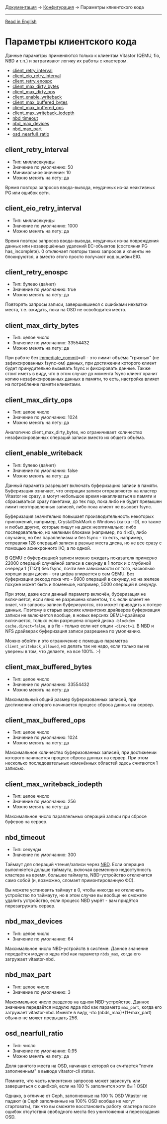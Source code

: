 [Документация](../../README-ru.md#документация) → [Конфигурация](../config.ru.md) → Параметры клиентского кода

-----

[Read in English](client.en.md)

# Параметры клиентского кода

Данные параметры применяются только к клиентам Vitastor (QEMU, fio, NBD и т.п.) и
затрагивают логику их работы с кластером.

- [client_retry_interval](#client_retry_interval)
- [client_eio_retry_interval](#client_eio_retry_interval)
- [client_retry_enospc](#client_retry_enospc)
- [client_max_dirty_bytes](#client_max_dirty_bytes)
- [client_max_dirty_ops](#client_max_dirty_ops)
- [client_enable_writeback](#client_enable_writeback)
- [client_max_buffered_bytes](#client_max_buffered_bytes)
- [client_max_buffered_ops](#client_max_buffered_ops)
- [client_max_writeback_iodepth](#client_max_writeback_iodepth)
- [nbd_timeout](#nbd_timeout)
- [nbd_max_devices](#nbd_max_devices)
- [nbd_max_part](#nbd_max_part)
- [osd_nearfull_ratio](#osd_nearfull_ratio)

## client_retry_interval

- Тип: миллисекунды
- Значение по умолчанию: 50
- Минимальное значение: 10
- Можно менять на лету: да

Время повтора запросов ввода-вывода, неудачных из-за неактивных PG или
ошибок сети.

## client_eio_retry_interval

- Тип: миллисекунды
- Значение по умолчанию: 1000
- Можно менять на лету: да

Время повтора запросов ввода-вывода, неудачных из-за повреждения данных
или незавершённых удалений EC-объектов (состояния PG has_incomplete).
0 отключает повторы таких запросов и клиенты не блокируются, а вместо
этого просто получают код ошибки EIO.

## client_retry_enospc

- Тип: булево (да/нет)
- Значение по умолчанию: true
- Можно менять на лету: да

Повторять запросы записи, завершившиеся с ошибками нехватки места, т.е.
ожидать, пока на OSD не освободится место.

## client_max_dirty_bytes

- Тип: целое число
- Значение по умолчанию: 33554432
- Можно менять на лету: да

При работе без [immediate_commit](layout-cluster.ru.md#immediate_commit)=all - это лимит объёма "грязных" (не
зафиксированных fsync-ом) данных, при достижении которого клиент будет
принудительно вызывать fsync и фиксировать данные. Также стоит иметь в виду,
что в этом случае до момента fsync клиент хранит копию незафиксированных
данных в памяти, то есть, настройка влияет на потребление памяти клиентами.

## client_max_dirty_ops

- Тип: целое число
- Значение по умолчанию: 1024
- Можно менять на лету: да

Аналогично client_max_dirty_bytes, но ограничивает количество
незафиксированных операций записи вместо их общего объёма.

## client_enable_writeback

- Тип: булево (да/нет)
- Значение по умолчанию: false
- Можно менять на лету: да

Данный параметр разрешает включать буферизацию записи в памяти. Буферизация
означает, что операции записи отправляются на кластер Vitastor не сразу, а
могут небольшое время накапливаться в памяти и сбрасываться сразу пакетами,
до тех пор, пока либо не будет превышен лимит неотправленных записей, либо
пока клиент не вызовет fsync.

Буферизация значительно повышает производительность некоторых приложений,
например, CrystalDiskMark в Windows (ха-ха :-D), но также и любых других,
которые пишут на диск неоптимально: либо последовательно, но мелкими блоками
(например, по 4 кб), либо случайно, но без параллелизма и без fsync - то
есть, например, отправляя 128 операций записи в разные места диска, но не
все сразу с помощью асинхронного I/O, а по одной.

В QEMU с буферизацией записи можно ожидать показателя примерно 22000
операций случайной записи в секунду в 1 поток и с глубиной очереди 1 (T1Q1)
без fsync, почти вне зависимости от того, насколько хороши ваши диски - эта
цифра упирается в сам QEMU. Без буферизации рекорд пока что - 9900 операций
в секунду, но на железе похуже может быть и поменьше, например, 5000 операций
в секунду.

При этом, даже если данный параметр включён, буферизация не включается, если
явно не разрешена клиентом, т.к. если клиент не знает, что запросы записи
буферизуются, это может приводить к потере данных. Поэтому в старых версиях
клиентских драйверов буферизация записи не включается вообще, в новых
версиях QEMU-драйвера включается, только если разрешена опцией диска
`-blockdev cache.direct=false`, а в fio - только если нет опции `-direct=1`.
В NBD и NFS драйверах буферизация записи разрешена по умолчанию.

Можно обойти и это ограничение с помощью параметра `client_writeback_allowed`,
но делать так не надо, если только вы не уверены в том, что делаете, на все
100%. :-)

## client_max_buffered_bytes

- Тип: целое число
- Значение по умолчанию: 33554432
- Можно менять на лету: да

Максимальный общий размер буферизованных записей, при достижении которого
начинается процесс сброса данных на сервер.

## client_max_buffered_ops

- Тип: целое число
- Значение по умолчанию: 1024
- Можно менять на лету: да

Максимальное количество буферизованных записей, при достижении которого
начинается процесс сброса данных на сервер. При этом несколько
последовательных изменённых областей здесь считаются 1 записью.

## client_max_writeback_iodepth

- Тип: целое число
- Значение по умолчанию: 256
- Можно менять на лету: да

Максимальное число параллельных операций записи при сбросе буферов на сервер.

## nbd_timeout

- Тип: секунды
- Значение по умолчанию: 300

Таймаут для операций чтения/записи через [NBD](../usage/nbd.ru.md). Если
операция выполняется дольше таймаута, включая временную недоступность
кластера на время, большее таймаута, NBD-устройство отключится само собой
(и, возможно, сломает примонтированную ФС).

Вы можете установить таймаут в 0, чтобы никогда не отключать устройство по
таймауту, но в этом случае вы вообще не сможете удалить устройство, если
процесс NBD умрёт - вам придётся перезагружать сервер.

## nbd_max_devices

- Тип: целое число
- Значение по умолчанию: 64

Максимальное число NBD-устройств в системе. Данное значение передаётся
модулю ядра nbd как параметр `nbds_max`, когда его загружает vitastor-nbd.

## nbd_max_part

- Тип: целое число
- Значение по умолчанию: 3

Максимальное число разделов на одном NBD-устройстве. Данное значение передаётся
модулю ядра nbd как параметр `max_part`, когда его загружает vitastor-nbd.
Имейте в виду, что (nbds_max)*(1+max_part) обычно не может превышать 256.

## osd_nearfull_ratio

- Тип: число
- Значение по умолчанию: 0.95
- Можно менять на лету: да

Доля занятого места на OSD, начиная с которой он считается "почти заполненным" в
выводе vitastor-cli status.

Помните, что часть клиентских запросов может зависнуть или завершиться с ошибкой,
если на 100 % заполнится хотя бы 1 OSD!

Однако, в отличие от Ceph, заполненные на 100 % OSD Vitastor не падают (в Ceph
заполненные на 100% OSD вообще не могут стартовать), так что вы сможете
восстановить работу кластера после ошибок отсутствия свободного места
без уничтожения и пересоздания OSD.
